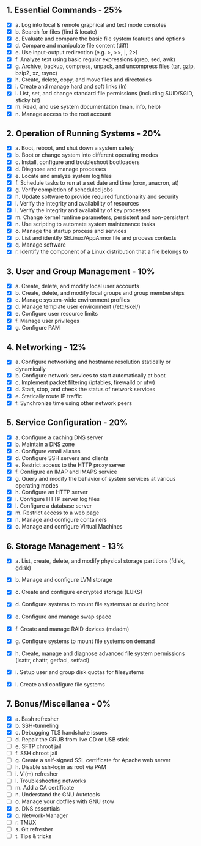 ## 1. Essential Commands - 25%

- [x] a. Log into local & remote graphical and text mode consoles
- [x] b. Search for files (find & locate)
- [x] c. Evaluate and compare the basic file system features and options
- [x] d. Compare and manipulate file content (diff)
- [x] e. Use input-output redirection (e.g. >, >>, |, 2>)
- [x] f. Analyze text using basic regular expressions (grep, sed, awk)
- [x] g. Archive, backup, compress, unpack, and uncompress files (tar, gzip, bzip2, xz, rsync)
- [x] h. Create, delete, copy, and move files and directories
- [x] i. Create and manage hard and soft links (ln)
- [x] l. List, set, and change standard file permissions (including SUID/SGID, sticky bit)
- [x] m. Read, and use system documentation (man, info, help)
- [x] n. Manage access to the root account

## 2. Operation of Running Systems - 20%

- [x] a. Boot, reboot, and shut down a system safely
- [x] b. Boot or change system into different operating modes
- [x] c. Install, configure and troubleshoot bootloaders
- [x] d. Diagnose and manage processes
- [x] e. Locate and analyze system log files
- [x] f. Schedule tasks to run at a set date and time (cron, anacron, at)
- [x] g. Verify completion of scheduled jobs
- [x] h. Update software to provide required functionality and security
- [x] i. Verify the integrity and availability of resources
- [x] l. Verify the integrity and availability of key processes
- [x] m. Change kernel runtime parameters, persistent and non-persistent
- [x] n. Use scripting to automate system maintenance tasks
- [x] o. Manage the startup process and services
- [x] p. List and identify SELinux/AppArmor file and process contexts
- [x] q. Manage software
- [x] r. Identify the component of a Linux distribution that a file belongs to

## 3. User and Group Management - 10%

- [x] a. Create, delete, and modify local user accounts
- [x] b. Create, delete, and modify local groups and group memberships
- [x] c. Manage system-wide environment profiles
- [x] d. Manage template user environment (/etc/skel/)
- [x] e. Configure user resource limits
- [x] f. Manage user privileges
- [x] g. Configure PAM

## 4. Networking - 12%

- [x] a. Configure networking and hostname resolution statically or dynamically
- [x] b. Configure network services to start automatically at boot
- [x] c. Implement packet filtering (iptables, firewalld or ufw)
- [x] d. Start, stop, and check the status of network services
- [x] e. Statically route IP traffic
- [x] f. Synchronize time using other network peers

## 5. Service Configuration - 20%

- [x] a. Configure a caching DNS server
- [x] b. Maintain a DNS zone
- [x] c. Configure email aliases
- [x] d. Configure SSH servers and clients
- [x] e. Restrict access to the HTTP proxy server
- [x] f. Configure an IMAP and IMAPS service
- [x] g. Query and modify the behavior of system services at various operating modes
- [x] h. Configure an HTTP server
- [x] i. Configure HTTP server log files
- [x] l. Configure a database server
- [x] m. Restrict access to a web page
- [x] n. Manage and configure containers
- [x] o. Manage and configure Virtual Machines

## 6. Storage Management - 13%

- [x] a. List, create, delete, and modify physical storage partitions (fdisk, gdisk)
- [x] b. Manage and configure LVM storage
- [x] c. Create and configure encrypted storage (LUKS)
- [x] d. Configure systems to mount file systems at or during boot
- [x] e. Configure and manage swap space
- [x] f. Create and manage RAID devices (mdadm)
- [x] g. Configure systems to mount file systems on demand
- [x] h. Create, manage and diagnose advanced file system permissions (lsattr, chattr, getfacl, setfacl)
- [x] i. Setup user and group disk quotas for filesystems
- [x] l. Create and configure file systems


## 7. Bonus/Miscellanea - 0%

- [x] a. Bash refresher
- [x] b. SSH-tunneling
- [x] c. Debugging TLS handshake issues
- [ ] d. Repair the GRUB from live CD or USB stick 
- [ ] e. SFTP chroot jail
- [ ] f. SSH chroot jail
- [ ] g. Create a self-signed SSL certificate for Apache web server 
- [ ] h. Disable ssh-login as root via PAM
- [ ] i. Vi(m) refresher
- [ ] l. Troubleshooting networks
- [ ] m. Add a CA certificate
- [ ] n. Understand the GNU Autotools
- [ ] o. Manage your dotfiles with GNU stow
- [x] p. DNS essentials
- [x] q. Network-Manager
- [ ] r. TMUX
- [ ] s. Git refresher
- [ ] t. Tips & tricks